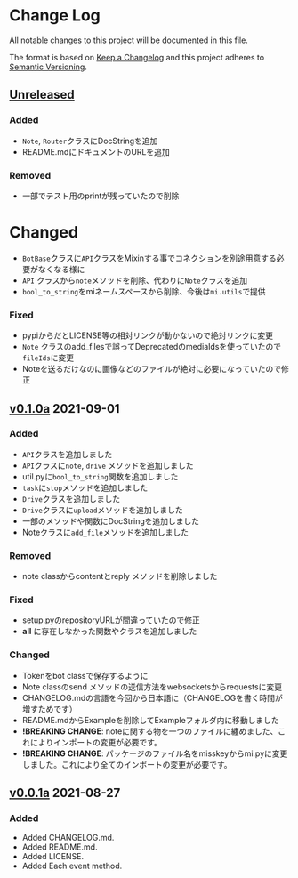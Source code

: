 # Change Log

All notable changes to this project will be documented in this file.

The format is based on [Keep a Changelog](http://keepachangelog.com/)
and this project adheres to [Semantic Versioning](http://semver.org/).

## [Unreleased]

### Added

- `Note`, `Router`クラスにDocStringを追加
- README.mdにドキュメントのURLを追加

### Removed

- 一部でテスト用のprintが残っていたので削除

# Changed

- `BotBase`クラスに`API`クラスをMixinする事でコネクションを別途用意する必要がなくなる様に
- `API` クラスから`note`メソッドを削除、代わりに`Note`クラスを追加
- `bool_to_string`をmiネームスペースから削除、今後は`mi.utils`で提供

### Fixed

- pypiからだとLICENSE等の相対リンクが動かないので絶対リンクに変更
- `Note` クラスのadd_filesで誤ってDeprecatedのmediaIdsを使っていたので`fileIds`に変更
- Noteを送るだけなのに画像などのファイルが絶対に必要になっていたので修正

## [v0.1.0a] 2021-09-01

### Added

- `API`クラスを追加しました
- `API`クラスに`note`, `drive` メソッドを追加しました
- util.pyに`bool_to_string`関数を追加しました
- `task`に`stop`メソッドを追加しました
- `Drive`クラスを追加しました
- `Drive`クラスに`upload`メソッドを追加しました
- 一部のメソッドや関数にDocStringを追加しました
- Noteクラスに`add_file`メソッドを追加しました

### Removed

- note classからcontentとreply メソッドを削除しました

### Fixed

- setup.pyのrepositoryURLが間違っていたので修正
- __all__ に存在しなかった関数やクラスを追加しました

### Changed

- Tokenをbot classで保存するように
- Note classのsend メソッドの送信方法をwebsocketsからrequestsに変更
- CHANGELOG.mdの言語を今回から日本語に（CHANGELOGを書く時間が増すためです）
- README.mdからExampleを削除してExampleフォルダ内に移動しました
- **!BREAKING CHANGE**: noteに関する物を一つのファイルに纏めました、これによりインポートの変更が必要です。
- **!BREAKING CHANGE**: パッケージのファイル名をmisskeyからmi.pyに変更しました。これにより全てのインポートの変更が必要です。

## [v0.0.1a] 2021-08-27

### Added

- Added CHANGELOG.md.
- Added README.md.
- Added LICENSE.
- Added Each event method.

[v0.1.0a]: https://github.com/yupix/mi.py/compare/v0.0.1a...v0.1.0a

[v0.0.1a]: https://github.com/yupix/Mi.py/releases

[Unreleased]: https://github.com/yupix/mi.py/compare/master...HEAD
